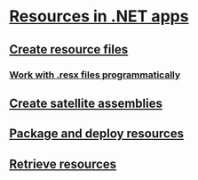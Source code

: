 # [Resources in .NET apps](index.md)
## [Create resource files](creating-resource-files-for-desktop-apps.md)
### [Work with .resx files programmatically](working-with-resx-files-programmatically.md)
## [Create satellite assemblies](creating-satellite-assemblies-for-desktop-apps.md)
## [Package and deploy resources](packaging-and-deploying-resources-in-desktop-apps.md)
## [Retrieve resources](retrieving-resources-in-desktop-apps.md)
